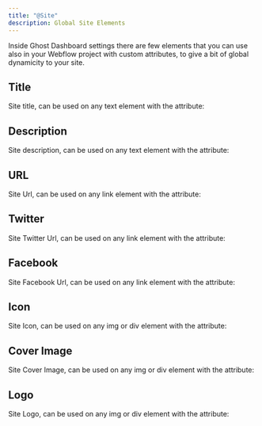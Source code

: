 ```yaml
---
title: "@Site"
description: Global Site Elements
---
```


Inside Ghost Dashboard settings there are few elements that you can use also in your Webflow project with custom attributes, to give a bit of global dynamicity to your site.


## Title

Site title, can be used on any text element with the attribute:

<custom-attribute name="site" value="title"></custom-attribute>

## Description

Site description, can be used on any text element with the attribute:

<custom-attribute name="site" value="description"></custom-attribute>

## URL

Site Url, can be used on any link element with the attribute:

<custom-attribute name="site" value="url"></custom-attribute>

## Twitter

Site Twitter Url, can be used on any link element with the attribute:

<custom-attribute name="site" value="twitter"></custom-attribute>


## Facebook

Site Facebook Url, can be used on any link element with the attribute:

<custom-attribute name="site" value="facebook"></custom-attribute>


## Icon

Site Icon, can be used on any img or div element with the attribute:

<custom-attribute name="site" value="icon"></custom-attribute>

## Cover Image

Site Cover Image, can be used on any img or div element with the attribute:

<custom-attribute name="site" value="cover-image"></custom-attribute>

## Logo

Site Logo, can be used on any img or div element with the attribute:

<custom-attribute name="site" value="logo"></custom-attribute>

